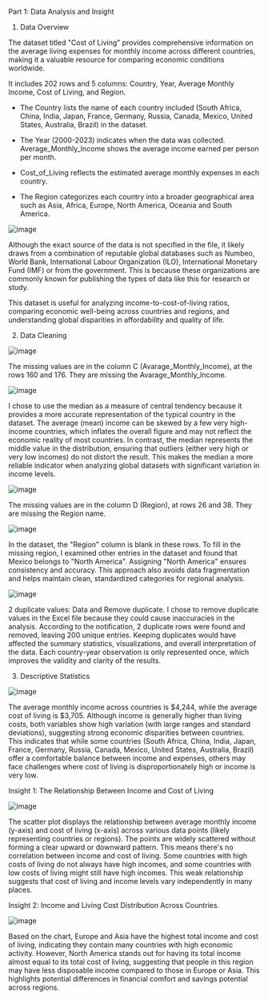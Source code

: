 Part 1: Data Analysis and Insight
1. Data Overview

The dataset titled "Cost of Living" provides comprehensive information on the average living expenses for monthly income across different countries, making it a valuable resource for comparing economic conditions worldwide. 

It includes 202 rows and 5 columns: Country, Year, Average Monthly Income, Cost of Living, and Region.
  
  - The Country lists the name of each country included (South Africa, China, India, Japan, France, Germany, Russia, Canada, Mexico, United States, Australia, Brazil) in the dataset. 
 
  - The Year (2000-2023) indicates when the data was collected. Average_Monthly_Income shows the average income earned per person per month. 
  
  - Cost_of_Living reflects the estimated average monthly expenses in each country. 
 
  - The Region categorizes each country into a broader geographical area such as Asia, Africa, Europe, North America, Oceania and South America. 

![image](https://github.com/user-attachments/assets/5fc374d6-1a80-4641-9174-323a5e395eb2)

Although the exact source of the data is not specified in the file, it likely draws from a combination of reputable global databases such as Numbeo, World Bank, International Labour Organization (ILO), International Monetary Fund (IMF) or from the government. This is because these organizations are commonly known for publishing the types of data like this for research or study. 

This dataset is useful for analyzing income-to-cost-of-living ratios, comparing economic well-being across countries and regions, and understanding global disparities in affordability and quality of life. 

2. Data Cleaning

![image](https://github.com/user-attachments/assets/7639dca2-e3b5-4480-93b3-f48bcd9aa4bf)

The missing values are in the column C (Avarage_Monthly_Income), at the rows 160 and 176. They are missing the Avarage_Monthly_Income. 

![image](https://github.com/user-attachments/assets/bfd183b0-13d4-47d8-a98f-3ef91b3887a2)

I chose to use the median as a measure of central tendency because it provides a more accurate representation of the typical country in the dataset. The average (mean) income can be skewed by a few very high-income countries, which inflates the overall figure and may not reflect the economic reality of most countries.
In contrast, the median represents the middle value in the distribution, ensuring that outliers (either very high or very low incomes) do not distort the result. This makes the median a more reliable indicator when analyzing global datasets with significant variation in income levels.

![image](https://github.com/user-attachments/assets/cb00b1bd-a01b-443c-88f2-a5d803ded27a)

The missing values are in the column D (Region), at rows 26 and 38. They are missing the Region name. 

![image](https://github.com/user-attachments/assets/f95178b8-c752-4e20-b838-569ae1ab7b6d)

In the dataset, the "Region" column is blank in these rows. To fill in the missing region, I examined other entries in the dataset and found that Mexico belongs to "North America". Assigning "North America" ensures consistency and accuracy. This approach also avoids data fragmentation and helps maintain clean, standardized categories for regional analysis.
 
 ![image](https://github.com/user-attachments/assets/e3001f81-5087-4047-a034-a5b8e117c7e2)

2 duplicate values: Data and Remove duplicate.
I chose to remove duplicate values in the Excel file because they could cause inaccuracies in the analysis. According to the notification, 2 duplicate rows were found and removed, leaving 200 unique entries. 
Keeping duplicates would have affected the summary statistics, visualizations, and overall interpretation of the data. Each country-year observation is only represented once, which improves the validity and clarity of the results. 

3. Descriptive Statistics
   
 ![image](https://github.com/user-attachments/assets/f6b8d4fc-8aee-427a-9b75-6d37d5f01880)

The average monthly income across countries is $4,244, while the average cost of living is $3,705. Although income is generally higher than living costs, both variables show high variation (with large ranges and standard deviations), suggesting strong economic disparities between countries. 
This indicates that while some countries (South Africa, China, India, Japan, France, Germany, Russia, Canada, Mexico, United States, Australia, Brazil) offer a comfortable balance between income and expenses, others may face challenges where cost of living is disproportionately high or income is very low.

Insight 1: The Relationship Between Income and Cost of Living

![image](https://github.com/user-attachments/assets/781108e5-c5ae-4622-9db6-b08f737d8043)

 
The scatter plot displays the relationship between average monthly income (y-axis) and cost of living (x-axis) across various data points (likely representing countries or regions). The points are widely scattered without forming a clear upward or downward pattern. This means there's no correlation between income and cost of living. Some countries with high costs of living do not always have high incomes, and some countries with low costs of living might still have high incomes. This weak relationship suggests that cost of living and income levels vary independently in many places.

Insight 2: Income and Living Cost Distribution Across Countries.

 ![image](https://github.com/user-attachments/assets/46f0c138-dc5f-4163-80a3-a8db6a1b379b)

Based on the chart, Europe and Asia have the highest total income and cost of living, indicating they contain many countries with high economic activity. However, North America stands out for having its total income almost equal to its total cost of living, suggesting that people in this region may have less disposable income compared to those in Europe or Asia. This highlights potential differences in financial comfort and savings potential across regions.


